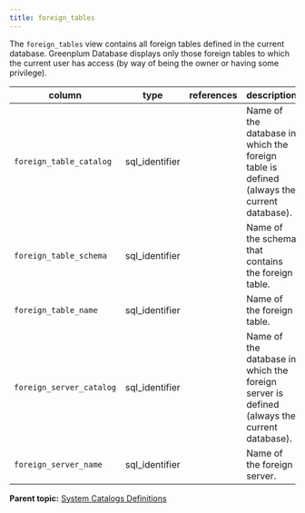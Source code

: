 ```yaml
---
title: foreign_tables 
---
```


The `foreign_tables` view contains all foreign tables defined in the current database. Greenplum Database displays only those foreign tables to which the current user has access \(by way of being the owner or having some privilege\).

|column|type|references|description|
|------|----|----------|-----------|
|`foreign_table_catalog`|sql\_identifier| |Name of the database in which the foreign table is defined \(always the current database\).|
|`foreign_table_schema`|sql\_identifier| |Name of the schema that contains the foreign table.|
|`foreign_table_name`|sql\_identifier| |Name of the foreign table.|
|`foreign_server_catalog`|sql\_identifier| |Name of the database in which the foreign server is defined \(always the current database\).|
|`foreign_server_name`|sql\_identifier| |Name of the foreign server.|

**Parent topic:** [System Catalogs Definitions](../system_catalogs/catalog_ref-html.html)

